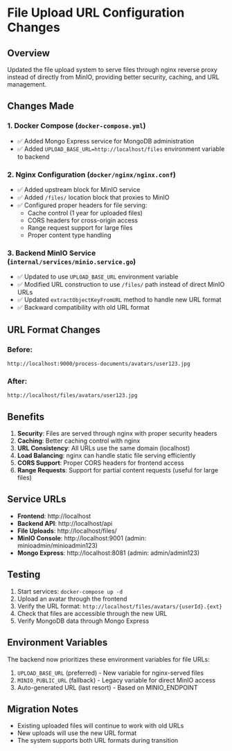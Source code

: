 # File Upload URL Configuration Changes

## Overview
Updated the file upload system to serve files through nginx reverse proxy instead of directly from MinIO, providing better security, caching, and URL management.

## Changes Made

### 1. Docker Compose (`docker-compose.yml`)
- ✅ Added Mongo Express service for MongoDB administration
- ✅ Added `UPLOAD_BASE_URL=http://localhost/files` environment variable to backend

### 2. Nginx Configuration (`docker/nginx/nginx.conf`)
- ✅ Added upstream block for MinIO service
- ✅ Added `/files/` location block that proxies to MinIO
- ✅ Configured proper headers for file serving:
  - Cache control (1 year for uploaded files)
  - CORS headers for cross-origin access
  - Range request support for large files
  - Proper content type handling

### 3. Backend MinIO Service (`internal/services/minio.service.go`)
- ✅ Updated to use `UPLOAD_BASE_URL` environment variable
- ✅ Modified URL construction to use `/files/` path instead of direct MinIO URLs
- ✅ Updated `extractObjectKeyFromURL` method to handle new URL format
- ✅ Backward compatibility with old URL format

## URL Format Changes

### Before:
```
http://localhost:9000/process-documents/avatars/user123.jpg
```

### After:
```
http://localhost/files/avatars/user123.jpg
```

## Benefits

1. **Security**: Files are served through nginx with proper security headers
2. **Caching**: Better caching control with nginx
3. **URL Consistency**: All URLs use the same domain (localhost)
4. **Load Balancing**: nginx can handle static file serving efficiently
5. **CORS Support**: Proper CORS headers for frontend access
6. **Range Requests**: Support for partial content requests (useful for large files)

## Service URLs

- **Frontend**: http://localhost
- **Backend API**: http://localhost/api
- **File Uploads**: http://localhost/files/
- **MinIO Console**: http://localhost:9001 (admin: minioadmin/minioadmin123)
- **Mongo Express**: http://localhost:8081 (admin: admin/admin123)

## Testing

1. Start services: `docker-compose up -d`
2. Upload an avatar through the frontend
3. Verify the URL format: `http://localhost/files/avatars/{userId}.{ext}`
4. Check that files are accessible through the new URL
5. Verify MongoDB data through Mongo Express

## Environment Variables

The backend now prioritizes these environment variables for file URLs:

1. `UPLOAD_BASE_URL` (preferred) - New variable for nginx-served files
2. `MINIO_PUBLIC_URL` (fallback) - Legacy variable for direct MinIO access
3. Auto-generated URL (last resort) - Based on MINIO_ENDPOINT

## Migration Notes

- Existing uploaded files will continue to work with old URLs
- New uploads will use the new URL format
- The system supports both URL formats during transition